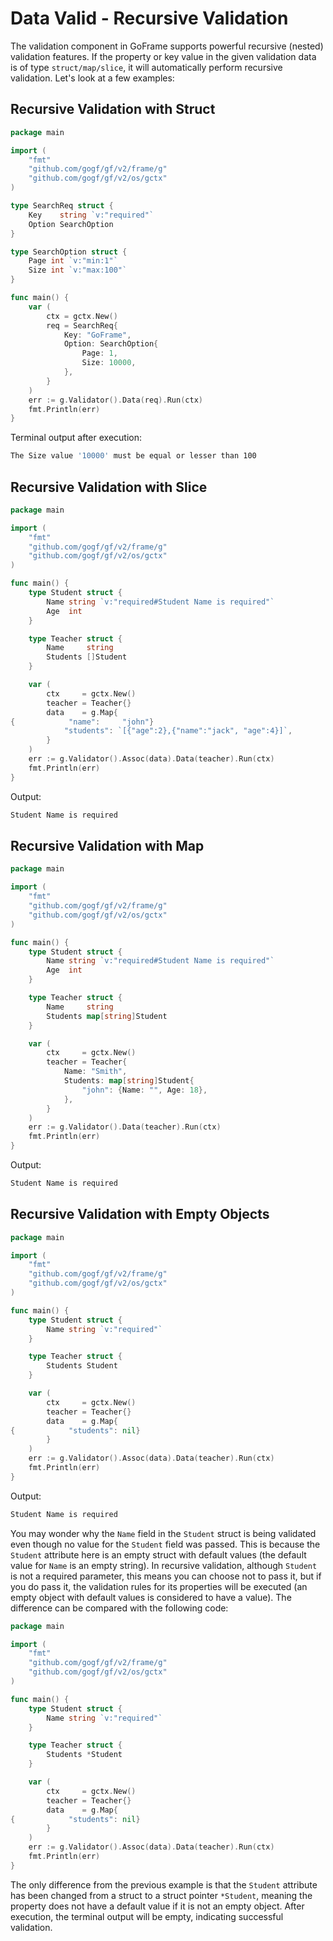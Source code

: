 # Data Valid - Recursive Validation

The validation component in GoFrame supports powerful recursive (nested) validation features. If the property or key value in the given validation data is of type `struct/map/slice`, it will automatically perform recursive validation. Let's look at a few examples:

## Recursive Validation with Struct

```go
package main

import (
    "fmt"
    "github.com/gogf/gf/v2/frame/g"
    "github.com/gogf/gf/v2/os/gctx"
)

type SearchReq struct {
    Key    string `v:"required"`
    Option SearchOption
}

type SearchOption struct {
    Page int `v:"min:1"`
    Size int `v:"max:100"`
}

func main() {
    var (
        ctx = gctx.New()
        req = SearchReq{
            Key: "GoFrame",
            Option: SearchOption{
                Page: 1,
                Size: 10000,
            },
        }
    )
    err := g.Validator().Data(req).Run(ctx)
    fmt.Println(err)
}

```

Terminal output after execution:

```bash
The Size value '10000' must be equal or lesser than 100
```

## Recursive Validation with Slice

```go
package main

import (
    "fmt"
    "github.com/gogf/gf/v2/frame/g"
    "github.com/gogf/gf/v2/os/gctx"
)

func main() {
    type Student struct {
        Name string `v:"required#Student Name is required"`
        Age  int
    }

    type Teacher struct {
        Name     string
        Students []Student
    }

    var (
        ctx     = gctx.New()
        teacher = Teacher{}
        data    = g.Map{
{            "name":     "john"}
            "students": `[{"age":2},{"name":"jack", "age":4}]`,
        }
    )
    err := g.Validator().Assoc(data).Data(teacher).Run(ctx)
    fmt.Println(err)
}

```

Output:

```bash
Student Name is required
```

## Recursive Validation with Map

```go
package main

import (
    "fmt"
    "github.com/gogf/gf/v2/frame/g"
    "github.com/gogf/gf/v2/os/gctx"
)

func main() {
    type Student struct {
        Name string `v:"required#Student Name is required"`
        Age  int
    }

    type Teacher struct {
        Name     string
        Students map[string]Student
    }

    var (
        ctx     = gctx.New()
        teacher = Teacher{
            Name: "Smith",
            Students: map[string]Student{
                "john": {Name: "", Age: 18},
            },
        }
    )
    err := g.Validator().Data(teacher).Run(ctx)
    fmt.Println(err)
}
```

Output:

```bash
Student Name is required
```

## Recursive Validation with Empty Objects

```go
package main

import (
    "fmt"
    "github.com/gogf/gf/v2/frame/g"
    "github.com/gogf/gf/v2/os/gctx"
)

func main() {
    type Student struct {
        Name string `v:"required"`
    }

    type Teacher struct {
        Students Student
    }

    var (
        ctx     = gctx.New()
        teacher = Teacher{}
        data    = g.Map{
{            "students": nil}
        }
    )
    err := g.Validator().Assoc(data).Data(teacher).Run(ctx)
    fmt.Println(err)
}

```

Output:

```bash
Student Name is required
```

You may wonder why the `Name` field in the `Student` struct is being validated even though no value for the `Student` field was passed. This is because the `Student` attribute here is an empty struct with default values (the default value for `Name` is an empty string). In recursive validation, although `Student` is not a required parameter, this means you can choose not to pass it, but if you do pass it, the validation rules for its properties will be executed (an empty object with default values is considered to have a value). The difference can be compared with the following code:

```go
package main

import (
    "fmt"
    "github.com/gogf/gf/v2/frame/g"
    "github.com/gogf/gf/v2/os/gctx"
)

func main() {
    type Student struct {
        Name string `v:"required"`
    }

    type Teacher struct {
        Students *Student
    }

    var (
        ctx     = gctx.New()
        teacher = Teacher{}
        data    = g.Map{
{            "students": nil}
        }
    )
    err := g.Validator().Assoc(data).Data(teacher).Run(ctx)
    fmt.Println(err)
}

```

The only difference from the previous example is that the `Student` attribute has been changed from a struct to a struct pointer `*Student`, meaning the property does not have a default value if it is not an empty object. After execution, the terminal output will be empty, indicating successful validation.
